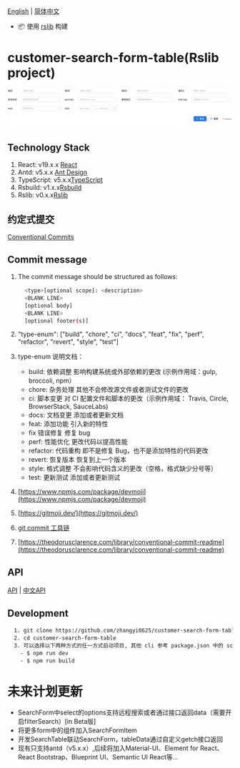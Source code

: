 <div align="center">
</div>

[English](README.md) | [简体中文](README_ZH.md)

- 📦 使用 [rslib](https://github.com/web-infra-dev/rslib) 构建

# customer-search-form-table(Rslib project)

![alt text](./src/assets/example.png)

## Technology Stack

1. React: v19.x.x [React](https://reactjs.org/)
2. Antd: v5.x.x [Ant Design](https://ant.design/index-cn)
3. TypeScript: v5.x.x[TypeScript](https://www.typescriptlang.org/)
4. Rsbuild: v1.x.x[Rsbuild](https://rsbuild.rs/)
5. Rslib: v0.x.x[Rslib](https://rslib.rs/)

## 约定式提交

[Conventional Commits](https://www.conventionalcommits.org/zh-hans/v1.0.0/)

## Commit message

1. The commit message should be structured as follows:

   ```bash
     <type>[optional scope]: <description>
     <BLANK LINE>
     [optional body]
     <BLANK LINE>
     [optional footer(s)]
   ```

2. "type-enum": ["build", "chore", "ci", "docs", "feat", "fix", "perf", "refactor", "revert", "style", "test"]

3. type-enum 说明文档：
   - build: 依赖调整
     影响构建系统或外部依赖的更改 (示例作用域：gulp, broccoli, npm）
   - chore: 杂务处理
     其他不会修改源文件或者测试文件的更改
   - ci: 脚本变更
     对 CI 配置文件和脚本的更改（示例作用域： Travis, Circle, BrowserStack, SauceLabs)
   - docs: 文档变更
     添加或者更新文档
   - feat: 添加功能
     引入新的特性
   - fix 错误修复
     修复 bug
   - perf: 性能优化
     更改代码以提高性能
   - refactor: 代码重构
     即不是修复 Bug，也不是添加特性的代码更改
   - revert: 恢复版本
     恢复到上一个版本
   - style: 格式调整
     不会影响代码含义的更改（空格，格式缺少分号等）
   - test: 更新测试
     添加或者更新测试

4. [https://www.npmjs.com/package/devmoji](https://www.npmjs.com/package/devmoji)
5. [https://gitmoji.dev/](https://gitmoji.dev/)
6. [git commit 工具链](https://juejin.cn/post/7067166468797890591)
7. [https://theodorusclarence.com/library/conventional-commit-readme](https://theodorusclarence.com/library/conventional-commit-readme)

## API

[API](./src/SearchForm/docs/api.md) | [中文API](./src//SearchForm//docs/api_ZH.md)

## Development

```bash
  1. git clone https://github.com/zhangyi0625/customer-search-form-table.git
  2. cd customer-search-form-table
  3. 可以选择以下两种方式的任一方式启动项目, 其他 cli 参考 package.json 中的 scripts
    - $ npm run dev
    - $ npm run build
```

# 未来计划更新

- SearchForm中select的options支持远程搜索或者通过接口返回data（需要开启filterSearch）[in Beta版]
- 将更多form中的组件加入SearchFormItem
- 开发SearchTable联动SearchForm，tableData通过自定义getch接口返回
- 现有只支持antd（v5.x.x）,后续将加入Material-UI、Element for React、React Bootstrap、Blueprint UI、Semantic UI React等...
